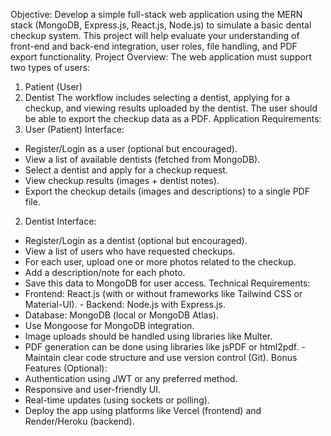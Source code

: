 Objective: 
Develop a simple full-stack web application using the MERN stack (MongoDB, Express.js,  React.js, Node.js) to simulate a basic dental checkup system. This project will help evaluate  your understanding of front-end and back-end integration, user roles, file handling, and PDF  export functionality. 
Project Overview: 
The web application must support two types of users: 
1. Patient (User) 
2. Dentist 
The workflow includes selecting a dentist, applying for a checkup, and viewing results  uploaded by the dentist. The user should be able to export the checkup data as a PDF. 
Application Requirements: 
1. User (Patient) Interface: 
- Register/Login as a user (optional but encouraged). 
- View a list of available dentists (fetched from MongoDB). 
- Select a dentist and apply for a checkup request. 
- View checkup results (images + dentist notes). 
- Export the checkup details (images and descriptions) to a single PDF file. 
2. Dentist Interface: 
- Register/Login as a dentist (optional but encouraged). 
- View a list of users who have requested checkups. 
- For each user, upload one or more photos related to the checkup. 
- Add a description/note for each photo. 
- Save this data to MongoDB for user access.
Technical Requirements: 
- Frontend: React.js (with or without frameworks like Tailwind CSS or Material-UI). - Backend: Node.js with Express.js. 
- Database: MongoDB (local or MongoDB Atlas). 
- Use Mongoose for MongoDB integration. 
- Image uploads should be handled using libraries like Multer. 
- PDF generation can be done using libraries like jsPDF or html2pdf. - Maintain clear code structure and use version control (Git). 
Bonus Features (Optional): 
- Authentication using JWT or any preferred method. 
- Responsive and user-friendly UI. 
- Real-time updates (using sockets or polling). 
- Deploy the app using platforms like Vercel (frontend) and Render/Heroku (backend). 
